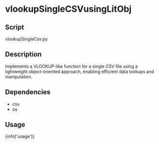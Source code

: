 # vlookupSingleCSVusingLitObj

## Script
vlookupSingleCsv.py

## Description
Implements a VLOOKUP-like function for a single CSV file using a lightweight object-oriented approach, enabling efficient data lookups and manipulation.

## Dependencies
- csv
- os

## Usage
{info['usage']}
